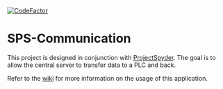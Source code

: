 [![CodeFactor](https://www.codefactor.io/repository/github/floppymike/sps-communication/badge)](https://www.codefactor.io/repository/github/floppymike/sps-communication)

# SPS-Communication
This project is designed in conjunction with [ProjectSpyder](https://github.com/wssct20/ProjectSpyder). The goal is to allow the central server to transfer data to a PLC and back.

Refer to the [wiki](https://github.com/floppyMike/SPS-Communication/wiki) for more information on the usage of this application.

